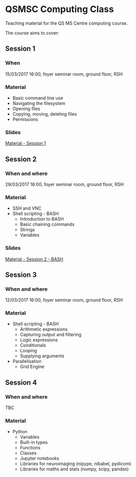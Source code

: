 # QSMSC Computing Class

Teaching material for the QS MS Centre computing course.

The course aims to cover:

## Session 1
### When
15/03/2017 16:00, foyer seminar room, ground floor, RSH

### Material
 * Basic command line use 
 * Navigating the filesystem
 * Opening files
 * Copying, moving, deleting files
 * Permissions

### Slides
[Material - Session 1](https://www.dropbox.com/s/0m6uec0o3usiofo/qsmsc-computing-1.pptx?dl=0)

## Session 2
### When and where
29/03/2017 16:00, foyer seminar room, ground floor, RSH

### Material
 * SSH and VNC
 * Shell scripting - BASH
   * Introduction to BASH
   * Basic chaining commands
   * Strings
   * Variables

### Slides
 [Material - Session 2 - BASH](https://www.dropbox.com/s/dls1nf2bbuk2jwc/qsmsc-computing-2b.ppt?dl=0)

## Session 3
### When and where
12/03/2017 16:00, foyer seminar room, ground floor, RSH

### Material
 * Shell scripting - BASH
   * Arithmetic expressions
   * Capturing output and filtering
   * Logic expressions
   * Conditionals
   * Looping
   * Supplying arguments
 * Parallelisation
   * Grid Engine 

## Session 4
### When and where
TBC

### Material
* Python
  * Variables
  * Built-in types
  * Functions
  * Classes
  * Jupyter notebooks
  * Libraries for neuroimaging (nipype, nibabel, pydicom)
  * Libraries for maths and stats (numpy, scipy, pandas)
